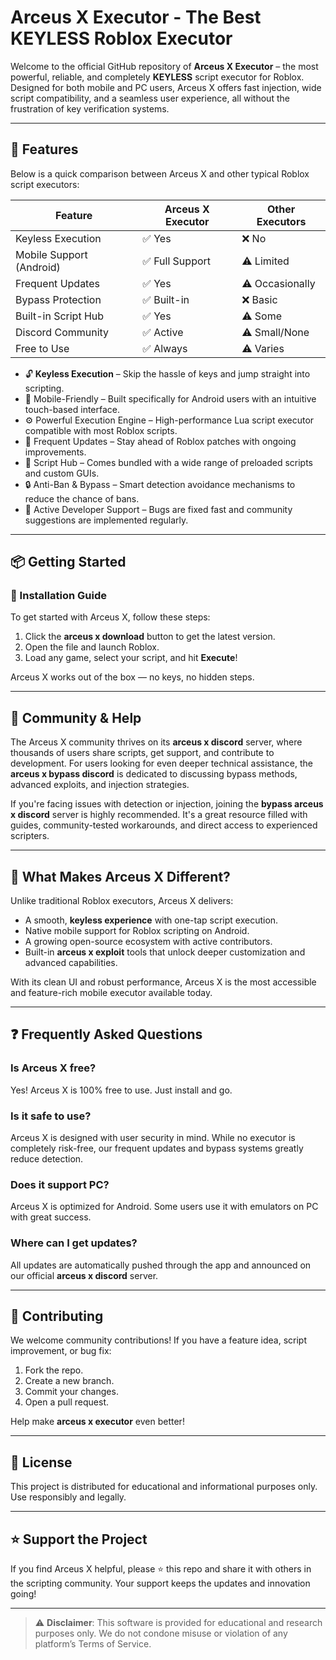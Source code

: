 # Arceus X Executor - The Best KEYLESS Roblox Executor

Welcome to the official GitHub repository of **Arceus X Executor** – the most powerful, reliable, and completely **KEYLESS** script executor for Roblox. Designed for both mobile and PC users, Arceus X offers fast injection, wide script compatibility, and a seamless user experience, all without the frustration of key verification systems.

---

## 🚀 Features

Below is a quick comparison between Arceus X and other typical Roblox script executors:

| Feature                	| Arceus X Executor | Other Executors |
|---------------------------|-------------------|-----------------|
| Keyless Execution     	| ✅ Yes         	| ❌ No        	|
| Mobile Support (Android)  | ✅ Full Support	| ⚠️ Limited   	|
| Frequent Updates      	| ✅ Yes         	| ⚠️ Occasionally  |
| Bypass Protection     	| ✅ Built-in    	| ❌ Basic     	|
| Built-in Script Hub   	| ✅ Yes         	| ⚠️ Some      	|
| Discord Community     	| ✅ Active      	| ⚠️ Small/None	|
| Free to Use           	| ✅ Always      	| ⚠️ Varies    	|

- 🔓 **Keyless Execution** – Skip the hassle of keys and jump straight into scripting.
- 📱 Mobile-Friendly – Built specifically for Android users with an intuitive touch-based interface.
- ⚙️ Powerful Execution Engine – High-performance Lua script executor compatible with most Roblox scripts.
- 🔄 Frequent Updates – Stay ahead of Roblox patches with ongoing improvements.
- 🧩 Script Hub – Comes bundled with a wide range of preloaded scripts and custom GUIs.
- 🔒 Anti-Ban & Bypass – Smart detection avoidance mechanisms to reduce the chance of bans.
- 🧠 Active Developer Support – Bugs are fixed fast and community suggestions are implemented regularly.

---

## 📦 Getting Started

### 🔽 Installation Guide

To get started with Arceus X, follow these steps:

1. Click the **arceus x download** button to get the latest version.
2. Open the file and launch Roblox.
3. Load any game, select your script, and hit **Execute**!

Arceus X works out of the box — no keys, no hidden steps.

---

## 💬 Community & Help

The Arceus X community thrives on its **arceus x discord** server, where thousands of users share scripts, get support, and contribute to development. For users looking for even deeper technical assistance, the **arceus x bypass discord** is dedicated to discussing bypass methods, advanced exploits, and injection strategies.

If you're facing issues with detection or injection, joining the **bypass arceus x discord** server is highly recommended. It's a great resource filled with guides, community-tested workarounds, and direct access to experienced scripters.

---

## 🧪 What Makes Arceus X Different?

Unlike traditional Roblox executors, Arceus X delivers:

- A smooth, **keyless experience** with one-tap script execution.
- Native mobile support for Roblox scripting on Android.
- A growing open-source ecosystem with active contributors.
- Built-in **arceus x exploit** tools that unlock deeper customization and advanced capabilities.

With its clean UI and robust performance, Arceus X is the most accessible and feature-rich mobile executor available today.

---

## ❓ Frequently Asked Questions

### Is Arceus X free?
Yes! Arceus X is 100% free to use. Just install and go.

### Is it safe to use?
Arceus X is designed with user security in mind. While no executor is completely risk-free, our frequent updates and bypass systems greatly reduce detection.

### Does it support PC?
Arceus X is optimized for Android. Some users use it with emulators on PC with great success.

### Where can I get updates?
All updates are automatically pushed through the app and announced on our official **arceus x discord** server.

---

## 🤝 Contributing

We welcome community contributions! If you have a feature idea, script improvement, or bug fix:

1. Fork the repo.
2. Create a new branch.
3. Commit your changes.
4. Open a pull request.

Help make **arceus x executor** even better!

---

## 📝 License

This project is distributed for educational and informational purposes only. Use responsibly and legally.

---

## ⭐ Support the Project

If you find Arceus X helpful, please ⭐ this repo and share it with others in the scripting community. Your support keeps the updates and innovation going!

---

> ⚠️ **Disclaimer**: This software is provided for educational and research purposes only. We do not condone misuse or violation of any platform’s Terms of Service.
